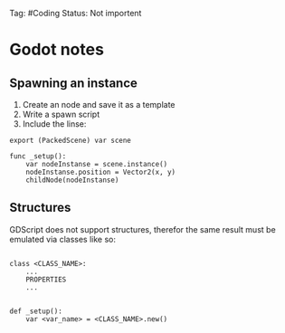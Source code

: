 Tag: #Coding
Status: Not importent

# Godot notes
## Spawning an instance

1. Create an node and save it as a template
2. Write a spawn script
3. Include the linse:
~~~GDScript
export (PackedScene) var scene

func _setup():
	var nodeInstanse = scene.instance()
	nodeInstanse.position = Vector2(x, y)
	childNode(nodeInstanse)
~~~


## Structures

GDScript does not support structures, therefor the same result must be emulated via classes like so:
~~~GDScript

class <CLASS_NAME>:
	...
	PROPERTIES
	...


def _setup():
	var <var_name> = <CLASS_NAME>.new()

~~~

